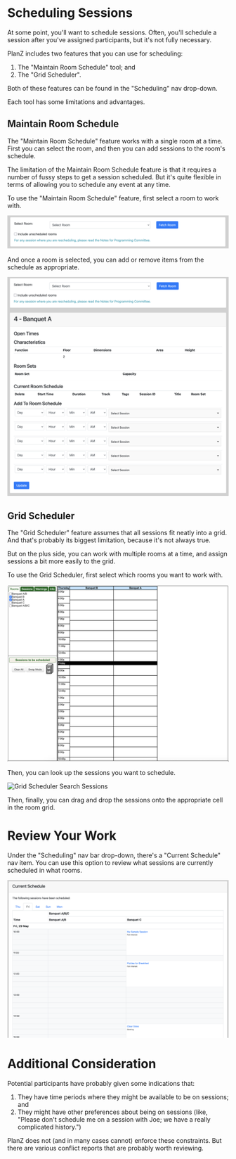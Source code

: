 # Scheduling Sessions

At some point, you'll want to schedule sessions. Often, you'll schedule a session after you've assigned
participants, but it's not fully necessary.

PlanZ includes two features that you can use for scheduling:

1. The "Maintain Room Schedule" tool; and
2. The "Grid Scheduler".

Both of these features can be found in the "Scheduling" nav drop-down.

Each tool has some limitations and advantages.

## Maintain Room Schedule

The "Maintain Room Schedule" feature works with a single room at a time. First you can select the room,
and then you can add sessions to the room's schedule.

The limitation of the Maintain Room Schedule feature is that it requires a number of fussy
steps to get a session scheduled. But it's quite flexible in terms of allowing you to
schedule any event at any time.

To use the "Maintain Room Schedule" feature, first select a room to work with.

![Maintain Room Schedule Select Room](./images/maintain_room_schedule_select_room.png)

And once a room is selected, you can add or remove items from the schedule as appropriate.

![Maintain Room Schedule](./images/maintain_room_schedule.png)

## Grid Scheduler

The "Grid Scheduler" feature assumes that all sessions fit neatly into a grid. And that's probably its
biggest limitation, because it's not always true.

But on the plus side, you can work with multiple rooms at a time, and assign sessions a bit more
easily to the grid.

To use the Grid Scheduler, first select which rooms you want to work with.

![Grid Scheduler Select Rooms](./images/grid_scheduler_select_rooms.png)

Then, you can look up the sessions you want to schedule.

![Grid Scheduler Search Sessions](./images/grid_scheduler_search_sessions.png.png)

Then, finally, you can drag and drop the sessions onto the appropriate cell in the room grid.

# Review Your Work

Under the "Scheduling" nav bar drop-down, there's a "Current Schedule" nav item. You can use this
option to review what sessions are currently scheduled in what rooms.

![Current Schedule](./images/current_schedule.png)

# Additional Consideration

Potential participants have probably given some indications that:

1. They have time periods where they might be available to be on sessions; and
2. They might have other preferences about being on sessions (like, "Please don't schedule me on a session with Joe; we have a really complicated history.")

PlanZ does not (and in many cases cannot) enforce these constraints. But there are various conflict reports that are probably worth reviewing.